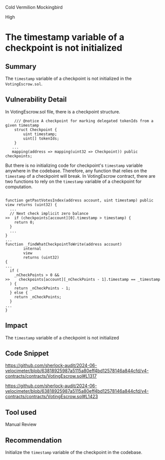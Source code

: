 Cold Vermilion Mockingbird

High

# The timestamp variable of a checkpoint is not initialized

## Summary
The `timestamp` variable of a checkpoint is not initialized in the `VotingEscrow.sol`.

## Vulnerability Detail
In VotingEscrow.sol file, there is a checkpoint structure.
```solidity
    /// @notice A checkpoint for marking delegated tokenIds from a given timestamp
    struct Checkpoint {
        uint timestamp;
        uint[] tokenIds;
    }
   ...
   mapping(address => mapping(uint32 => Checkpoint)) public checkpoints;
```

But there is no initializing code for checkpoint's `timestamp` variable anywhere in the codebase.
Therefore, any function that relies on the `timestamp` of a checkpoint will break.
In VotingEscrow contract, there are two functions to rely on the `timestamp` variable of a checkpoint for computation.

```solidity

function getPastVotesIndex(address account, uint timestamp) public view returns (uint32) {
  ...
  // Next check implicit zero balance
>>  if (checkpoints[account][0].timestamp > timestamp) {
    return 0;
  }
  ...
}
...
function _findWhatCheckpointToWrite(address account)
        internal
        view
        returns (uint32)
{
...
  if (
    _nCheckPoints > 0 &&
>>    checkpoints[account][_nCheckPoints - 1].timestamp == _timestamp
  ) {
    return _nCheckPoints - 1;
  } else {
    return _nCheckPoints;
  }
...
}
```

## Impact
 The `timestamp` variable of a checkpoint is not initialized

## Code Snippet

https://github.com/sherlock-audit/2024-06-velocimeter/blob/63818925987a5115a80eff4bd12578146a844cfd/v4-contracts/contracts/VotingEscrow.sol#L1317

https://github.com/sherlock-audit/2024-06-velocimeter/blob/63818925987a5115a80eff4bd12578146a844cfd/v4-contracts/contracts/VotingEscrow.sol#L1423

## Tool used

Manual Review

## Recommendation
Initialize the `timestamp` variable of the checkpoint in the codebase.
